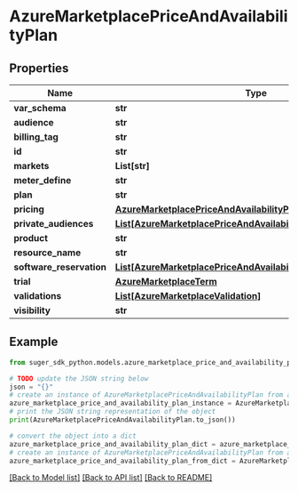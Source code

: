 # AzureMarketplacePriceAndAvailabilityPlan


## Properties

Name | Type | Description | Notes
------------ | ------------- | ------------- | -------------
**var_schema** | **str** |  | [optional] 
**audience** | **str** |  | [optional] 
**billing_tag** | **str** |  | [optional] 
**id** | **str** |  | [optional] 
**markets** | **List[str]** |  | [optional] 
**meter_define** | **str** |  | [optional] 
**plan** | **str** |  | [optional] 
**pricing** | [**AzureMarketplacePriceAndAvailabilityPrice**](AzureMarketplacePriceAndAvailabilityPrice.md) |  | [optional] 
**private_audiences** | [**List[AzureMarketplacePriceAndAvailabilityAudience]**](AzureMarketplacePriceAndAvailabilityAudience.md) |  | [optional] 
**product** | **str** |  | [optional] 
**resource_name** | **str** |  | [optional] 
**software_reservation** | [**List[AzureMarketplacePriceAndAvailabilitySoftwareReservation]**](AzureMarketplacePriceAndAvailabilitySoftwareReservation.md) |  | [optional] 
**trial** | [**AzureMarketplaceTerm**](AzureMarketplaceTerm.md) |  | [optional] 
**validations** | [**List[AzureMarketplaceValidation]**](AzureMarketplaceValidation.md) |  | [optional] 
**visibility** | **str** |  | [optional] 

## Example

```python
from suger_sdk_python.models.azure_marketplace_price_and_availability_plan import AzureMarketplacePriceAndAvailabilityPlan

# TODO update the JSON string below
json = "{}"
# create an instance of AzureMarketplacePriceAndAvailabilityPlan from a JSON string
azure_marketplace_price_and_availability_plan_instance = AzureMarketplacePriceAndAvailabilityPlan.from_json(json)
# print the JSON string representation of the object
print(AzureMarketplacePriceAndAvailabilityPlan.to_json())

# convert the object into a dict
azure_marketplace_price_and_availability_plan_dict = azure_marketplace_price_and_availability_plan_instance.to_dict()
# create an instance of AzureMarketplacePriceAndAvailabilityPlan from a dict
azure_marketplace_price_and_availability_plan_from_dict = AzureMarketplacePriceAndAvailabilityPlan.from_dict(azure_marketplace_price_and_availability_plan_dict)
```
[[Back to Model list]](../README.md#documentation-for-models) [[Back to API list]](../README.md#documentation-for-api-endpoints) [[Back to README]](../README.md)


